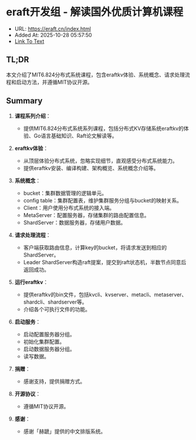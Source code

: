 # eraft开发组 - 解读国外优质计算机课程
- URL: https://eraft.cn/index.html
- Added At: 2025-10-28 05:57:50
- [Link To Text](2025-10-28-eraft开发组---解读国外优质计算机课程_raw.md)

## TL;DR
本文介绍了MIT6.824分布式系统课程，包含eraftkv体验、系统概念、请求处理流程和启动方法，并遵循MIT协议开源。

## Summary
1. **课程系列介绍**：
    * 提供MIT6.824分布式系统系列课程，包括分布式KV存储系统eraftkv的体验、Go语言基础知识、Raft论文解读等。

2. **eraftkv体验**：
    * 从顶层体验分布式系统，忽略实现细节，直观感受分布式系统能力。
    * 提供eraftkv安装、编译构建、架构概览、系统概念介绍等。

3. **系统概念**：
    * bucket：集群数据管理的逻辑单元。
    * config table：集群配置表，维护集群服务分组与bucket的映射关系。
    * Client：用户使用分布式系统的接入端。
    * MetaServer：配置服务器，存储集群的路由配置信息。
    * ShardServer：数据服务器，存储用户数据。

4. **请求处理流程**：
    * 客户端获取路由信息，计算key的bucket，将请求发送到相应的ShardServer。
    * Leader ShardServer构造raft提案，提交到raft状态机，半数节点同意后返回成功。

5. **运行eraftkv**：
    * 提供eraftkv的bin文件，包括kvcli、kvserver、metacli、metaserver、shardcli、shardserver等。
    * 介绍各个可执行文件的功能。

6. **启动服务**：
    * 启动配置服务器分组。
    * 初始化集群配置。
    * 启动数据服务器分组。
    * 读写数据。

7. **捐赠**：
    * 感谢支持，提供捐赠方式。

8. **开源协议**：
    * 遵循MIT协议开源。

9. **感谢**：
    * 感谢「赫蹏」提供的中文排版系统。
